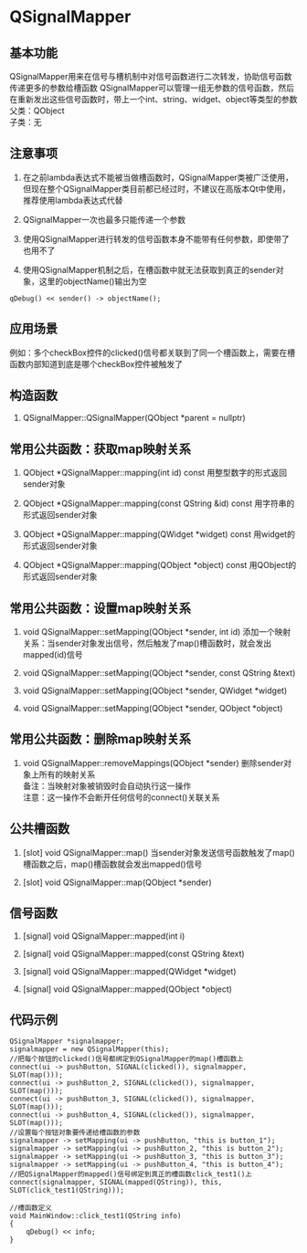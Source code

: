 # QSignalMapper

## 基本功能
QSignalMapper用来在信号与槽机制中对信号函数进行二次转发，协助信号函数传递更多的参数给槽函数
QSignalMapper可以管理一组无参数的信号函数，然后在重新发出这些信号函数时，带上一个int、string、widget、object等类型的参数
父类：QObject  
子类：无  


## 注意事项
1. 在之前lambda表达式不能被当做槽函数时，QSignalMapper类被广泛使用，但现在整个QSignalMapper类目前都已经过时，不建议在高版本Qt中使用，推荐使用lambda表达式代替  

2. QSignalMapper一次也最多只能传递一个参数

3. 使用QSignalMapper进行转发的信号函数本身不能带有任何参数，即使带了也用不了

4. 使用QSignalMapper机制之后，在槽函数中就无法获取到真正的sender对象，这里的objectName()输出为空
```
qDebug() << sender() -> objectName();
```


## 应用场景
例如：多个checkBox控件的clicked()信号都关联到了同一个槽函数上，需要在槽函数内部知道到底是哪个checkBox控件被触发了  


## 构造函数
1. QSignalMapper::QSignalMapper(QObject \*parent = nullptr)


## 常用公共函数：获取map映射关系
1. QObject \*QSignalMapper::mapping(int id) const
用整型数字的形式返回sender对象  

2. QObject \*QSignalMapper::mapping(const QString &id) const
用字符串的形式返回sender对象 

3. QObject \*QSignalMapper::mapping(QWidget \*widget) const
用widget的形式返回sender对象 

4. QObject \*QSignalMapper::mapping(QObject \*object) const
用QObject的形式返回sender对象 


## 常用公共函数：设置map映射关系
1. void QSignalMapper::setMapping(QObject \*sender, int id)
添加一个映射关系：当sender对象发出信号，然后触发了map()槽函数时，就会发出mapped(id)信号

2. void QSignalMapper::setMapping(QObject \*sender, const QString &text)

3. void QSignalMapper::setMapping(QObject \*sender, QWidget \*widget)

4. void QSignalMapper::setMapping(QObject \*sender, QObject \*object)


## 常用公共函数：删除map映射关系
1. void QSignalMapper::removeMappings(QObject \*sender)
删除sender对象上所有的映射关系  
备注：当映射对象被销毁时会自动执行这一操作  
注意：这一操作不会断开任何信号的connect()关联关系  


## 公共槽函数
1. [slot] void QSignalMapper::map()
当sender对象发送信号函数触发了map()槽函数之后，map()槽函数就会发出mapped()信号  

2. [slot] void QSignalMapper::map(QObject \*sender)


## 信号函数
1. [signal] void QSignalMapper::mapped(int i)

2. [signal] void QSignalMapper::mapped(const QString &text)

3. [signal] void QSignalMapper::mapped(QWidget \*widget)

4. [signal] void QSignalMapper::mapped(QObject \*object)


## 代码示例
```
QSignalMapper *signalmapper;
signalmapper = new QSignalMapper(this);
//把每个按钮的clicked()信号都绑定到QSignalMapper的map()槽函数上
connect(ui -> pushButton, SIGNAL(clicked()), signalmapper, SLOT(map()));
connect(ui -> pushButton_2, SIGNAL(clicked()), signalmapper, SLOT(map()));
connect(ui -> pushButton_3, SIGNAL(clicked()), signalmapper, SLOT(map()));
connect(ui -> pushButton_4, SIGNAL(clicked()), signalmapper, SLOT(map()));
//设置每个按钮对象要传递给槽函数的参数
signalmapper -> setMapping(ui -> pushButton, "this is button_1");
signalmapper -> setMapping(ui -> pushButton_2, "this is button_2");
signalmapper -> setMapping(ui -> pushButton_3, "this is button_3");
signalmapper -> setMapping(ui -> pushButton_4, "this is button_4");
//把QSignalMapper的mapped()信号绑定到真正的槽函数click_test1()上
connect(signalmapper, SIGNAL(mapped(QString)), this, SLOT(click_test1(QString)));

//槽函数定义
void MainWindow::click_test1(QString info)
{
    qDebug() << info;
}
```






